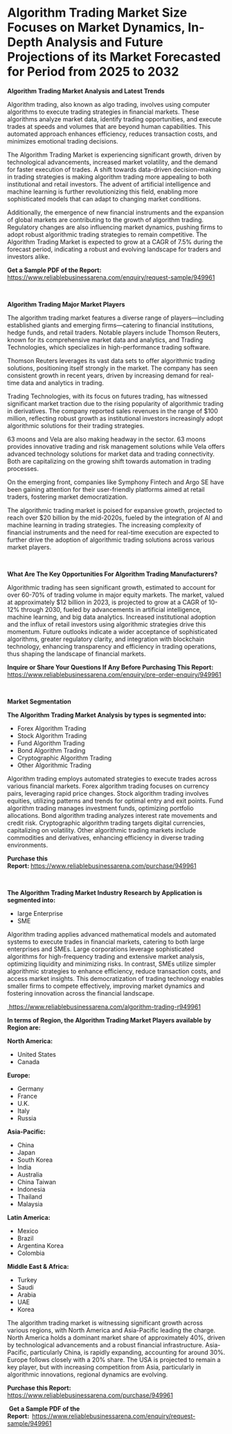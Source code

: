 <p><h1>Algorithm Trading Market Size Focuses on Market Dynamics, In-Depth Analysis and Future Projections of its Market Forecasted for Period from 2025 to 2032</h1></p><p><strong>Algorithm Trading Market Analysis and Latest Trends</strong></p>
<p><p>Algorithm trading, also known as algo trading, involves using computer algorithms to execute trading strategies in financial markets. These algorithms analyze market data, identify trading opportunities, and execute trades at speeds and volumes that are beyond human capabilities. This automated approach enhances efficiency, reduces transaction costs, and minimizes emotional trading decisions.</p><p>The Algorithm Trading Market is experiencing significant growth, driven by technological advancements, increased market volatility, and the demand for faster execution of trades. A shift towards data-driven decision-making in trading strategies is making algorithm trading more appealing to both institutional and retail investors. The advent of artificial intelligence and machine learning is further revolutionizing this field, enabling more sophisticated models that can adapt to changing market conditions.</p><p>Additionally, the emergence of new financial instruments and the expansion of global markets are contributing to the growth of algorithm trading. Regulatory changes are also influencing market dynamics, pushing firms to adopt robust algorithmic trading strategies to remain competitive. The Algorithm Trading Market is expected to grow at a CAGR of 7.5% during the forecast period, indicating a robust and evolving landscape for traders and investors alike.</p></p>
<p><strong>Get a Sample PDF of the Report:&nbsp;</strong> <a href="https://www.reliablebusinessarena.com/enquiry/request-sample/949961?utm_campaign=2678&utm_medium=2&utm_source=Github&utm_content=ia&utm_term=16042025&utm_id=algorithm-trading">https://www.reliablebusinessarena.com/enquiry/request-sample/949961</a></p>
<p>&nbsp;</p>
<p><strong>Algorithm Trading Major Market Players</strong></p>
<p><p>The algorithm trading market features a diverse range of players—including established giants and emerging firms—catering to financial institutions, hedge funds, and retail traders. Notable players include Thomson Reuters, known for its comprehensive market data and analytics, and Trading Technologies, which specializes in high-performance trading software. </p><p>Thomson Reuters leverages its vast data sets to offer algorithmic trading solutions, positioning itself strongly in the market. The company has seen consistent growth in recent years, driven by increasing demand for real-time data and analytics in trading. </p><p>Trading Technologies, with its focus on futures trading, has witnessed significant market traction due to the rising popularity of algorithmic trading in derivatives. The company reported sales revenues in the range of $100 million, reflecting robust growth as institutional investors increasingly adopt algorithmic solutions for their trading strategies.</p><p>63 moons and Vela are also making headway in the sector. 63 moons provides innovative trading and risk management solutions while Vela offers advanced technology solutions for market data and trading connectivity. Both are capitalizing on the growing shift towards automation in trading processes.</p><p>On the emerging front, companies like Symphony Fintech and Argo SE have been gaining attention for their user-friendly platforms aimed at retail traders, fostering market democratization. </p><p>The algorithmic trading market is poised for expansive growth, projected to reach over $20 billion by the mid-2020s, fueled by the integration of AI and machine learning in trading strategies. The increasing complexity of financial instruments and the need for real-time execution are expected to further drive the adoption of algorithmic trading solutions across various market players.</p></p>
<p>&nbsp;</p>
<p><strong>What Are The Key Opportunities For Algorithm Trading Manufacturers?</strong></p>
<p><p>Algorithmic trading has seen significant growth, estimated to account for over 60-70% of trading volume in major equity markets. The market, valued at approximately $12 billion in 2023, is projected to grow at a CAGR of 10-12% through 2030, fueled by advancements in artificial intelligence, machine learning, and big data analytics. Increased institutional adoption and the influx of retail investors using algorithmic strategies drive this momentum. Future outlooks indicate a wider acceptance of sophisticated algorithms, greater regulatory clarity, and integration with blockchain technology, enhancing transparency and efficiency in trading operations, thus shaping the landscape of financial markets.</p></p>
<p><strong>Inquire or Share Your Questions If Any Before Purchasing This Report:</strong> <a href="https://www.reliablebusinessarena.com/enquiry/pre-order-enquiry/949961?utm_campaign=2678&utm_medium=2&utm_source=Github&utm_content=ia&utm_term=16042025&utm_id=algorithm-trading">https://www.reliablebusinessarena.com/enquiry/pre-order-enquiry/949961</a></p>
<p>&nbsp;</p>
<p><strong>Market Segmentation</strong></p>
<p><strong>The Algorithm Trading Market Analysis by types is segmented into:</strong></p>
<p><ul><li>Forex Algorithm Trading</li><li>Stock Algorithm Trading</li><li>Fund Algorithm Trading</li><li>Bond Algorithm Trading</li><li>Cryptographic Algorithm Trading</li><li>Other Algorithmic Trading</li></ul></p>
<p><p>Algorithm trading employs automated strategies to execute trades across various financial markets. Forex algorithm trading focuses on currency pairs, leveraging rapid price changes. Stock algorithm trading involves equities, utilizing patterns and trends for optimal entry and exit points. Fund algorithm trading manages investment funds, optimizing portfolio allocations. Bond algorithm trading analyzes interest rate movements and credit risk. Cryptographic algorithm trading targets digital currencies, capitalizing on volatility. Other algorithmic trading markets include commodities and derivatives, enhancing efficiency in diverse trading environments.</p></p>
<p><strong>Purchase this Report:&nbsp;</strong><a href="https://www.reliablebusinessarena.com/purchase/949961?utm_campaign=2678&utm_medium=2&utm_source=Github&utm_content=ia&utm_term=16042025&utm_id=algorithm-trading">https://www.reliablebusinessarena.com/purchase/949961</a></p>
<p>&nbsp;</p>
<p><strong>The Algorithm Trading Market Industry Research by Application is segmented into:</strong></p>
<p><ul><li>large Enterprise</li><li>SME</li></ul></p>
<p><p>Algorithm trading applies advanced mathematical models and automated systems to execute trades in financial markets, catering to both large enterprises and SMEs. Large corporations leverage sophisticated algorithms for high-frequency trading and extensive market analysis, optimizing liquidity and minimizing risks. In contrast, SMEs utilize simpler algorithmic strategies to enhance efficiency, reduce transaction costs, and access market insights. This democratization of trading technology enables smaller firms to compete effectively, improving market dynamics and fostering innovation across the financial landscape.</p></p>
<p><a href="https://www.reliablebusinessarena.com/algorithm-trading-r949961?utm_campaign=2678&utm_medium=2&utm_source=Github&utm_content=ia&utm_term=16042025&utm_id=algorithm-trading">&nbsp;https://www.reliablebusinessarena.com/algorithm-trading-r949961</a></p>
<p><strong>In terms of Region, the Algorithm Trading Market Players available by Region are:</strong></p>
<p>
    <p> <strong> North America: </strong>
        <ul>
            <li>United States</li>
            <li>Canada</li>
        </ul>
        </p> 
    <p> <strong> Europe: </strong>
        <ul>
            <li>Germany</li>
            <li>France</li>
            <li>U.K.</li>
            <li>Italy</li>
            <li>Russia</li>
        </ul>
        </p> 
    <p> <strong> Asia-Pacific: </strong>
        <ul>
            <li>China</li>
            <li>Japan</li>
            <li>South Korea</li>
            <li>India</li>
            <li>Australia</li>
            <li>China Taiwan</li>
            <li>Indonesia</li>
            <li>Thailand</li>
            <li>Malaysia</li>
        </ul>
        </p> 
    <p> <strong> Latin America: </strong>
        <ul>
            <li>Mexico</li>
            <li>Brazil</li>
            <li>Argentina Korea</li>
            <li>Colombia</li>
        </ul>
        </p> 
    <p> <strong> Middle East & Africa: </strong>
        <ul>
            <li>Turkey</li>
            <li>Saudi</li>
            <li>Arabia</li>
            <li>UAE</li>
            <li>Korea</li>
        </ul>
    </p>
    </p>
<p><p>The algorithm trading market is witnessing significant growth across various regions, with North America and Asia-Pacific leading the charge. North America holds a dominant market share of approximately 40%, driven by technological advancements and a robust financial infrastructure. Asia-Pacific, particularly China, is rapidly expanding, accounting for around 30%. Europe follows closely with a 20% share. The USA is projected to remain a key player, but with increasing competition from Asia, particularly in algorithmic innovations, regional dynamics are evolving.</p></p>
<p><strong>Purchase this Report: </strong><a href="https://www.reliablebusinessarena.com/purchase/949961?utm_campaign=2678&utm_medium=2&utm_source=Github&utm_content=ia&utm_term=16042025&utm_id=algorithm-trading">https://www.reliablebusinessarena.com/purchase/949961</a></p>
<p>&nbsp;<strong>Get a Sample PDF of the Report:&nbsp;&nbsp;</strong><a href="https://www.reliablebusinessarena.com/enquiry/request-sample/949961?utm_campaign=2678&utm_medium=2&utm_source=Github&utm_content=ia&utm_term=16042025&utm_id=algorithm-trading">https://www.reliablebusinessarena.com/enquiry/request-sample/949961</a></p>
<p><strong></strong></p>
<p><p></p><p></p><p></p></p>